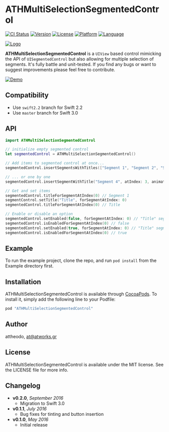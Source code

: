 # ATHMultiSelectionSegmentedControl

[![CI Status](http://img.shields.io/travis/attheodo/ATHMultiSelectionSegmentedControl.svg?style=flat)](https://travis-ci.org/attheodo/ATHMultiSelectionSegmentedControl)
[![Version](https://img.shields.io/cocoapods/v/ATHMultiSelectionSegmentedControl.svg?style=flat)](http://cocoapods.org/pods/ATHMultiSelectionSegmentedControl)
[![License](https://img.shields.io/cocoapods/l/ATHMultiSelectionSegmentedControl.svg?style=flat)](http://cocoapods.org/pods/ATHMultiSelectionSegmentedControl)
[![Platform](https://img.shields.io/cocoapods/p/ATHMultiSelectionSegmentedControl.svg?style=flat)](http://cocoapods.org/pods/ATHMultiSelectionSegmentedControl)
[![Language](https://img.shields.io/badge/language-Swift%203.0-orange.svg)](https://developer.apple.com/swift/)

[![Logo](misc/logo.png  "ATHExtensions")](/)

**ATHMultiSelectionSegmentedControl** is a `UIView` based control mimicking the API of `UISegmentedControl` but also allowing for multiple selection of segments. It's fully battle and unit-tested. If you find any bugs or want to suggest improvements please feel free to contribute.

[![Demo](misc/demo.gif "ATHMultiSelectionSegmentedControl")](/)

## Compatibility
* Use `swift2.2` branch for Swift 2.2
* Use `master` branch for Swift 3.0

## API
```swift
import ATHMultiSelectionSegmentedControl

// initialize empty segmented control
let segmentedControl = ATHMultiSelectionSegmentedControl()

// Add items to segmented control at once...
segmentedControl.insertSegmentsWithTitles(["Segment 1", "Segment 2", "Segment 3"])

// ... or one by one
segmentedControl.insertSegmentWithTitle("Segment 4", atIndex: 3, animated: true)

// Get and set items
segmentedControl.titleForSegmentAtIndex(0) // Segment 1
segmentControl.setTitle("Title", forSegmentAtIndex: 0)
segmentedControl.titleForSegmentAtIndex(0) // Title

// Enable or disable an option
segmentedControl.setEnabled(false, forSegmentAtIndex: 0) // "Title" segment is now disabled
segmentedControl.isEnabledForSegmentAtIndex(0) // false
segmentedControl.setEnabled(true, forSegmentAtIndex: 0) // "Title" segment is now enabled
segmentedControl.isEnabledForSegmentAtIndex(0) // true 


```

## Example

To run the example project, clone the repo, and run `pod install` from the Example directory first.

## Installation

ATHMultiSelectionSegmentedControl is available through [CocoaPods](http://cocoapods.org). To install
it, simply add the following line to your Podfile:

```ruby
pod "ATHMultiSelectionSegmentedControl"
```

## Author

attheodo, at@atworks.gr

## License

ATHMultiSelectionSegmentedControl is available under the MIT license. See the LICENSE file for more info.

## Changelog
- **v0.2.0**, *September 2016*
    - Migration to Swift 3.0
- **v0.1.1**, *July 2016*
    - Bug fixes for tinting and button insertion
- **v0.1.0**, *May 2016*
    - Initial release
